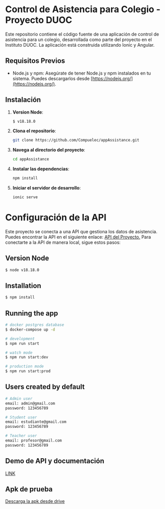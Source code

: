 # Control de Asistencia para Colegio - Proyecto DUOC

Este repositorio contiene el código fuente de una aplicación de control de asistencia para un colegio, desarrollada como parte del proyecto en el Instituto DUOC. La aplicación está construida utilizando Ionic y Angular.

## Requisitos Previos

- Node.js y npm: Asegúrate de tener Node.js y npm instalados en tu sistema. Puedes descargarlos desde [https://nodejs.org/](https://nodejs.org/).

## Instalación

1. **Version Node**:
   ```bash
   $ v18.18.0
   ```

2. **Clona el repositorio**: 

   ```bash
   git clone https://github.com/Compuelec/appAssistance.git
   ```

3. **Navega al directorio del proyecto**:
   
    ```bash
    cd appAssistance
    ```

4. **Instalar las dependencias**:

    ```bash
    npm install
    ```
5. **Iniciar el servidor de desarrollo**:

    ```bash
    ionic serve
    ```


# Configuración de la API

Este proyecto se conecta a una API que gestiona los datos de asistencia. Puedes encontrar la API en el siguiente enlace: [API del Proyecto.](https://github.com/Compuelec/apiAppAssistance) Para conectarte a la API de manera local, sigue estos pasos:

## Version Node
```bash
$ node v18.18.0
```

## Installation

```bash
$ npm install
```

## Running the app

```bash
# docker postgres database
$ docker-compose up -d

# development
$ npm run start

# watch mode
$ npm run start:dev

# production mode
$ npm run start:prod
```


## Users created by default

```bash
# Admin user
email: admin@gmail.com
password: 123456789

# Student user
email: estudiante@gmail.com
password: 123456789

# Teacher user
email: profesor@gmail.com
password: 123456789
```

## Demo de API y documentación

<a href="https://apiappassistance.compuelec.cl/doc" target="_blank">LINK</a>

## Apk de prueba
[Descarga la apk desde drive]([https://drive.google.com/file/d/101y8uTBcNi-88XoObiHFkitz5T54GUtB/view?usp=sharing](https://drive.google.com/file/d/1GdTwD_MCpcApYUxjkZeyHzt61renh5xj/view?usp=sharing)https://drive.google.com/file/d/1GdTwD_MCpcApYUxjkZeyHzt61renh5xj/view?usp=sharing)
